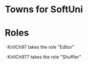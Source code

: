 # Towns for SoftUni
# Roles

· KirilCh97 takes the role "Editor"

· KirilCh977 takes the role "Shuffler"

